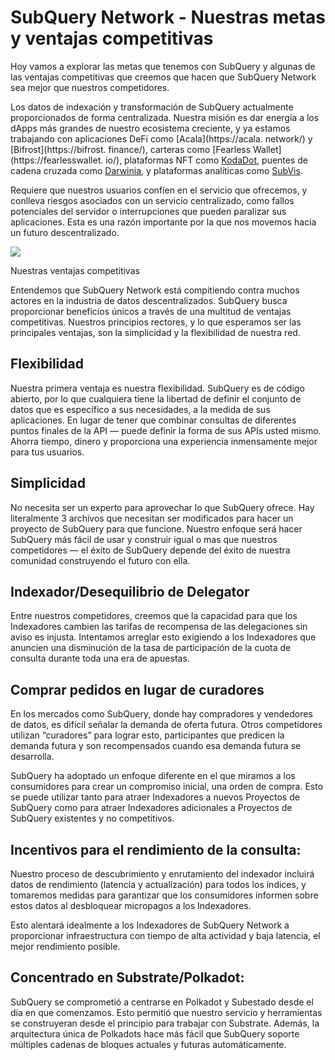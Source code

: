 # SubQuery Network - Nuestras metas y ventajas competitivas

Hoy vamos a explorar las metas que tenemos con SubQuery y algunas de las ventajas competitivas que creemos que hacen que SubQuery Network sea mejor que nuestros competidores.

Los datos de indexación y transformación de SubQuery actualmente proporcionados de forma centralizada. Nuestra misión es dar energía a los dApps más grandes de nuestro ecosistema creciente, y ya estamos trabajando con aplicaciones DeFi como [Acala](https://acala. network/) y [Bifrost](https://bifrost. finance/), carteras como [Fearless Wallet](https://fearlesswallet. io/), plataformas NFT como [KodaDot](https://kodadot.xyz/), puentes de cadena cruzada como [Darwinia](https://explorer.subquery.network/subquery/darwinia-network/darwinia), y plataformas analíticas como [SubVis](https://subvis.io/).

Requiere que nuestros usuarios confíen en el servicio que ofrecemos, y conlleva riesgos asociados con un servicio centralizado, como fallos potenciales del servidor o interrupciones que pueden paralizar sus aplicaciones. Esta es una razón importante por la que nos movemos hacia un futuro descentralizado.

![](https://miro.medium.com/max/868/1*CPksnN9_jyMGQ0sSbiJvDQ.png)

Nuestras ventajas competitivas

Entendemos que SubQuery Network está compitiendo contra muchos actores en la industria de datos descentralizados. SubQuery busca proporcionar beneficios únicos a través de una multitud de ventajas competitivas. Nuestros principios rectores, y lo que esperamos ser las principales ventajas, son la simplicidad y la flexibilidad de nuestra red.

## Flexibilidad

Nuestra primera ventaja es nuestra flexibilidad. SubQuery es de código abierto, por lo que cualquiera tiene la libertad de definir el conjunto de datos que es específico a sus necesidades, a la medida de sus aplicaciones. En lugar de tener que combinar consultas de diferentes puntos finales de la API — puede definir la forma de sus APIs usted mismo. Ahorra tiempo, dinero y proporciona una experiencia inmensamente mejor para tus usuarios.

## Simplicidad

No necesita ser un experto para aprovechar lo que SubQuery ofrece. Hay literalmente 3 archivos que necesitan ser modificados para hacer un proyecto de SubQuery para que funcione. Nuestro enfoque será hacer SubQuery más fácil de usar y construir igual o mas que nuestros competidores — el éxito de SubQuery depende del éxito de nuestra comunidad construyendo el futuro con ella.

## Indexador/Desequilibrio de Delegator

Entre nuestros competidores, creemos que la capacidad para que los Indexadores cambien las tarifas de recompensa de las delegaciones sin aviso es injusta. Intentamos arreglar esto exigiendo a los Indexadores que anuncien una disminución de la tasa de participación de la cuota de consulta durante toda una era de apuestas.

## Comprar pedidos en lugar de curadores

En los mercados como SubQuery, donde hay compradores y vendedores de datos, es difícil señalar la demanda de oferta futura. Otros competidores utilizan “curadores” para lograr esto, participantes que predicen la demanda futura y son recompensados cuando esa demanda futura se desarrolla.

SubQuery ha adoptado un enfoque diferente en el que miramos a los consumidores para crear un compromiso inicial, una orden de compra. Esto se puede utilizar tanto para atraer Indexadores a nuevos Proyectos de SubQuery como para atraer Indexadores adicionales a Proyectos de SubQuery existentes y no competitivos.

## Incentivos para el rendimiento de la consulta:

Nuestro proceso de descubrimiento y enrutamiento del indexador incluirá datos de rendimiento (latencia y actualización) para todos los índices, y tomaremos medidas para garantizar que los consumidores informen sobre estos datos al desbloquear micropagos a los Indexadores.

Esto alentará idealmente a los Indexadores de SubQuery Network a proporcionar infraestructura con tiempo de alta actividad y baja latencia, el mejor rendimiento posible.

## Concentrado en Substrate/Polkadot:

SubQuery se comprometió a centrarse en Polkadot y Subestado desde el día en que comenzamos. Esto permitió que nuestro servicio y herramientas se construyeran desde el principio para trabajar con Substrate. Además, la arquitectura única de Polkadots hace más fácil que SubQuery soporte múltiples cadenas de bloques actuales y futuras automáticamente.